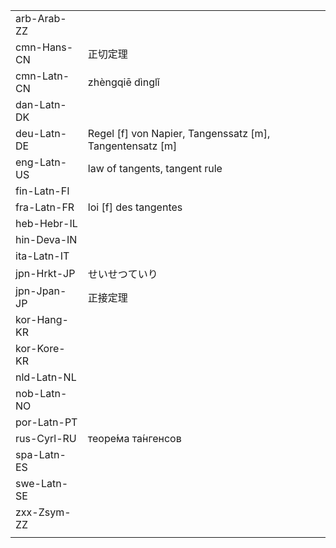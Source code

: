 | | | |
|-|-|-|
| arb-Arab-ZZ |  |  |
| cmn-Hans-CN | 正切定理 |  |
| cmn-Latn-CN | zhèngqiē dìnglǐ |  |
| dan-Latn-DK |  |  |
| deu-Latn-DE | Regel [f] von Napier, Tangenssatz [m], Tangentensatz [m] |  |
| eng-Latn-US | law of tangents, tangent rule |  |
| fin-Latn-FI |  |  |
| fra-Latn-FR | loi [f] des tangentes |  |
| heb-Hebr-IL |  |  |
| hin-Deva-IN |  |  |
| ita-Latn-IT |  |  |
| jpn-Hrkt-JP | せいせつていり |  |
| jpn-Jpan-JP | 正接定理 |  |
| kor-Hang-KR |  |  |
| kor-Kore-KR |  |  |
| nld-Latn-NL |  |  |
| nob-Latn-NO |  |  |
| por-Latn-PT |  |  |
| rus-Cyrl-RU | теоре́ма та́нгенсов |  |
| spa-Latn-ES |  |  |
| swe-Latn-SE |  |  |
| zxx-Zsym-ZZ |  |  |
|  |  |  |